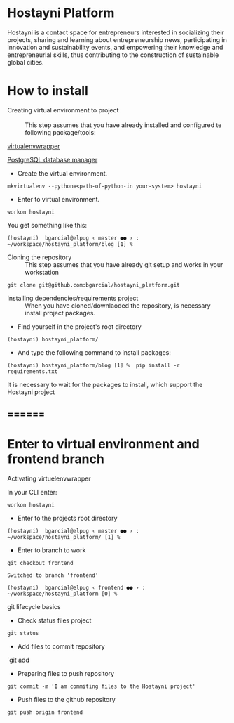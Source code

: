 # Hostayni Platform

Hostayni is a contact space for entrepreneurs interested in socializing their projects, sharing and learning about entrepreneurship news, participating in innovation and sustainability events, and empowering their knowledge and entrepreneurial skills, thus contributing to the construction of sustainable global cities.

# How to install

<dl>
  <dt>Creating virtual environment to project</dt>
  <br>
   <dd>This step assumes that you have already installed and configured te following package/tools:</dd> 
   
   [virtualenvwrapper](https://virtualenvwrapper.readthedocs.io/en/latest/ "Virtualenvwrapper")
   
   [PostgreSQL database manager](https://www.postgresql.org/download/ "Virtualenvwrapper")
   
* Create the virtual environment.

`mkvirtualenv --python=<path-of-python-in your-system> hostayni`

* Enter to virtual environment.

`workon hostayni`

You get something like this:

`(hostayni) 
bgarcial@elpug ‹ master ●● › : ~/workspace/hostayni_platform/blog
[1] % `


<dt>Cloning the repository</dt>
 <dd>This step assumes that you have already git setup and works in your workstation</dd>
 
 
 
`git clone git@github.com:bgarcial/hostayni_platform.git`
  

  <dt>Installing dependencies/requirements project</dt>
  <dd>When you have cloned/downlaoded the repository, is necessary install project packages.</dd>
  
  * Find yourself in the project's root directory 
  
  
`(hostayni) hostayni_platform/`
  
  * And type the following command to install packages:
  
  `(hostayni) hostayni_platform/blog
[1] %  pip install -r requirements.txt`

It is necessary to wait for the packages to install, which support the Hostayni project

======
------

# Enter to virtual environment and frontend branch

<dt>Activating virtuelenvwrapper</dt>
  
 In your CLI enter:
 
 `workon hostayni`
 
 
 *  Enter to the projects root directory
  
  
`(hostayni) 
bgarcial@elpug ‹ master ●● › : ~/workspace/hostayni_platform/
[1] % `
  
  
* Enter to branch to work

`git checkout frontend`
    
`Switched to branch 'frontend'`

`(hostayni) 
bgarcial@elpug ‹ frontend ●● › : ~/workspace/hostayni_platform
[0] %`


<dt>git lifecycle basics</dt>

* Check status files project

`git status`

* Add files to commit repository

`git add <filename-modified>

* Preparing files to push repository

`git commit -m 'I am commiting files to the Hostayni project'`

* Push files to the github repository

`git push origin frontend`

</dl>



